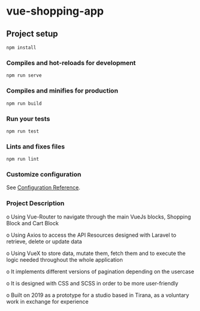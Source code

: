 # vue-shopping-app

## Project setup
```
npm install
```

### Compiles and hot-reloads for development
```
npm run serve
```

### Compiles and minifies for production
```
npm run build
```

### Run your tests
```
npm run test
```

### Lints and fixes files
```
npm run lint
```

### Customize configuration
See [Configuration Reference](https://cli.vuejs.org/config/).

### Project Description

o Using Vue-Router to navigate through the main VueJs blocks, Shopping Block and Cart Block

o Using Axios to access the API Resources designed with Laravel to retrieve, delete or update data

o Using VueX to store data, mutate them, fetch them and to execute the logic needed throughout the whole application

o It implements different versions of pagination depending on the usercase

o It is designed with CSS and SCSS in order to be more user-friendly

o Built on 2019 as a prototype for a studio based in Tirana, as a voluntary work in exchange for experience


